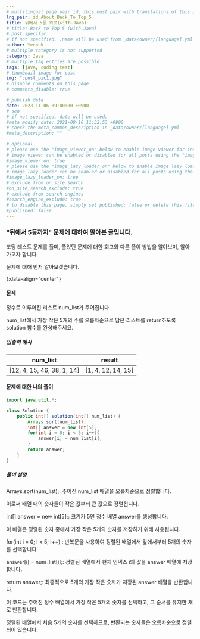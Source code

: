 ```yaml
---
# multilingual page pair id, this must pair with translations of this page. (This name must be unique)
lng_pair: id_About_Back_To_Top_5
title: 뒤에서 5등 위로(with.Java)
# title: Back to Top 5 (with.Java)
# post specific
# if not specified, .name will be used from _data/owner/[language].yml
author: Yeonuk
# multiple category is not supported
category: Java
# multiple tag entries are possible
tags: [java, coding test]
# thumbnail image for post
img: ":post_pic1.jpg"
# disable comments on this page
# comments_disable: true

# publish date
date: 2023-11-06 09:00:00 +0900
# seo
# if not specified, date will be used.
#meta_modify_date: 2021-08-10 11:32:53 +0900
# check the meta_common_description in _data/owner/[language].yml
#meta_description: ""

# optional
# please use the "image_viewer_on" below to enable image viewer for individual pages or posts (_posts/ or [language]/_posts folders).
# image viewer can be enabled or disabled for all posts using the "image_viewer_posts: true" setting in _data/conf/main.yml.
#image_viewer_on: true
# please use the "image_lazy_loader_on" below to enable image lazy loader for individual pages or posts (_posts/ or [language]/_posts folders).
# image lazy loader can be enabled or disabled for all posts using the "image_lazy_loader_posts: true" setting in _data/conf/main.yml.
#image_lazy_loader_on: true
# exclude from on site search
#on_site_search_exclude: true
# exclude from search engines
#search_engine_exclude: true
# to disable this page, simply set published: false or delete this file
#published: false
---
```


<!-- outline-start -->

### "뒤에서 5등까지" 문제에 대하여 알아본 글입니다.

코딩 테스트 문제를 풀며, 풀었던 문제에 대한 회고와 다른 풀이 방법을 알아보며, 알아가고자 합니다.

문제에 대해 먼저 알아보겠습니다.

{:data-align="center"}

<!-- outline-end -->

#### 문제

정수로 이루어진 리스트 num_list가 주어집니다.

num_list에서 가장 작은 5개의 수를 오름차순으로 담은 리스트를 return하도록 solution 함수를 완성해주세요.

##### 입출력 예시

| num_list                   | result             |
| -------------------------- | ------------------ |
| [12, 4, 15, 46, 38, 1, 14] | [1, 4, 12, 14, 15] |

#### 문제에 대한 나의 풀이

```java
import java.util.*;

class Solution {
    public int[] solution(int[] num_list) {
        Arrays.sort(num_list);
        int[] answer = new int[5];
        for(int i = 0; i < 5; i++){
            answer[i] = num_list[i];
        }
        return answer;
    }
}
```

##### 풀이 설명

Arrays.sort(num_list);: 주어진 num_list 배열을 오름차순으로 정렬합니다.

이로써 배열 내의 숫자들이 작은 값부터 큰 값으로 정렬됩니다.

int[] answer = new int[5];: 크기가 5인 정수 배열 answer를 생성합니다.

이 배열은 정렬된 숫자 중에서 가장 작은 5개의 숫자를 저장하기 위해 사용됩니다.

for(int i = 0; i < 5; i++) : 반복문을 사용하여 정렬된 배열에서 앞에서부터 5개의 숫자를 선택합니다.

answer[i] = num_list[i];: 정렬된 배열에서 현재 인덱스 i의 값을 answer 배열에 저장합니다.

return answer;: 최종적으로 5개의 가장 작은 숫자가 저장된 answer 배열을 반환합니다.

이 코드는 주어진 정수 배열에서 가장 작은 5개의 숫자를 선택하고, 그 순서를 유지한 채로 반환합니다.

정렬된 배열에서 처음 5개의 숫자를 선택하므로, 반환되는 숫자들은 오름차순으로 정렬되어 있습니다.
